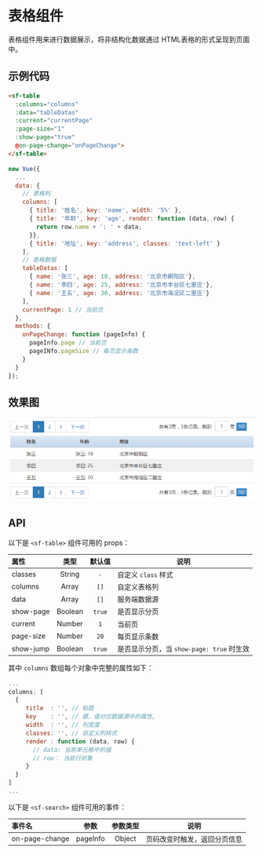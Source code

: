 # 表格组件
表格组件用来进行数据展示，将非结构化数据通过 HTML表格的形式呈现到页面中。

## 示例代码

```html
<sf-table 
  :columns="columns" 
  :data="tableDatas" 
  :current="currentPage" 
  :page-size="1" 
  :show-page="true" 
  @on-page-change="onPageChange">
</sf-table>
```

```js
new Vue({
  ...
  data: {
    // 表格列
    columns: [
      { title: '姓名', key: 'name', width: '5%' },
      { title: '年龄', key: 'age', render: function (data, row) {
        return row.name + ': ' + data;
      }},
      { title: '地址', key: 'address', classes: 'text-left' }
    ],
    // 表格数据
    tableDatas: [
      { name: '张三', age: 18, address: '北京市朝阳区'},
      { name: '李四', age: 25, address: '北京市丰台区七里庄'},
      { name: '王五', age: 30, address: '北京市海淀区二里庄'}
    ],
    currentPage: 1 // 当前页 
  },
  methods: {
    onPageChange: function (pageInfo) {
      pageInfo.page // 当前页
      pageINfo.pageSize // 每页显示条数
    }
  }
});
```

## 效果图

![preview](./media/table.png)

## API

以下是 `<sf-table>` 组件可用的 props：

| 属性 | 类型 | 默认值 | 说明 |
| :--- | :---: | :---: | --- |
| classes | String | `-` | 自定义 `class` 样式 |
| columns | Array | `[]` | 自定义表格列 |
| data | Array | `[]` | 服务端数据源 |
| show-page | Boolean | `true` | 是否显示分页 |
| current | Number | `1` | 当前页 |
| page-size | Number | `20` | 每页显示条数 |
| show-jump | Boolean | `true` | 是否显示分页，当 `show-page: true` 时生效 |

其中 `columns` 数组每个对象中完整的属性如下：

```js
...
columns: [
  {
     title  : '', // 标题
     key    : '', // 键，值对应数据源中的属性,
     width  : '', // 列宽度
     classes: '', // 自定义列样式
     render : function (data, row) {
       // data: 当前单元格中的值
       // row： 当前行对象
     }
  }
]
...
```

以下是 `<sf-search>` 组件可用的事件：

| 事件名 | 参数 | 参数类型 | 说明 |
| :--- | :---: | :---: | --- |
| on-page-change | pageInfo | Object | 页码改变时触发，返回分页信息 |